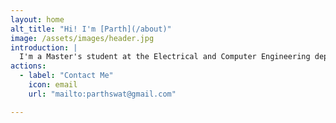 ```yaml
---
layout: home
alt_title: "Hi! I'm [Parth](/about)"
image: /assets/images/header.jpg
introduction: |
  I'm a Master's student at the Electrical and Computer Engineering department at Cornell University. I have a deep interest in computer architecture and ASIC design, among other topics throughout the computer engineering stack. I work on [side projects](/projects) in the hardware + software intersection. I also [write](/blog), make [music](https://www.instagram.com/psaraswat/channel/), and make [YouTube videos](https://www.youtube.com/channel/UCgAjh8Cu2Xtl06CPUAzCDzQ?view_as=subscriber). 
actions:
  - label: "Contact Me"
    icon: email
    url: "mailto:parthswat@gmail.com"

---
```

